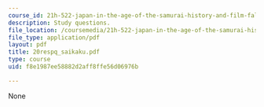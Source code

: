 ```yaml
---
course_id: 21h-522-japan-in-the-age-of-the-samurai-history-and-film-fall-2006
description: Study questions.
file_location: /coursemedia/21h-522-japan-in-the-age-of-the-samurai-history-and-film-fall-2006/f8e1987ee58882d2aff8ffe56d06976b_20respq_saikaku.pdf
file_type: application/pdf
layout: pdf
title: 20respq_saikaku.pdf
type: course
uid: f8e1987ee58882d2aff8ffe56d06976b

---
```

None